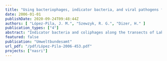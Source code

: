 ```yaml
---
title: "Using bacteriophages, indicator bacteria, and viral pathogens for assessing the health risk of drinking water obtained by bank filtration"
date: 2006-01-01
publishDate: 2020-09-24T09:48:44Z
authors: [ "López-Pila, J. M.", "Szewzyk, R. G.", "Dizer, H." ]
publication_types: ["4"]
abstract: "Indicator bacteria and coliphages along the transects of Lake Tegel, Lake Wannsee and the artificial recharge pond Tegel The indicator microorganisms, Escherichia coli, intestinal enterococci, and coliphages were analysed in water samples from both transects for bank filtration at the Lakes Tegel and Wannsee as well as from the artificial recharge pond of Tegel. Surface water samples of both lakes were examined from May 2002 to December 2004. In addition, samples were analysed from four shallow observation wells and three pumping sites for drinking water supply along the transect Wannsee, as well as four deep and seven shallow observation wells and 2-3 pumping sites along the transect of Lake Tegel. Sampling at the artificial recharge pond of Tegel was carried out during four field surveys (August 2002-December 2002) in two shallow, three deep wells and one pumping well for drinking water supply. In addition, the microbial flora was studied in the sand filter of the recharge pond in Tegel."
featured: false
publication: "Umweltbundesamt"
url_pdf: "/pdf/López-Pila-2006-453.pdf"
projects: ["nasri"]
---
```


